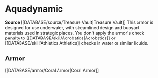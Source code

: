 ﻿---
id: '469'
name: Aquadynamic
rarity: Common
rus_type_level: null
source: '[[DATABASE/source/Treasure Vault|Treasure Vault]]'
trait:
- Aquadynamic
type: Trait

---
# Aquadynamic

**Source** [[DATABASE/source/Treasure Vault|Treasure Vault]] 
This armor is designed for use underwater, with streamlined design and buoyant materials used in strategic places. You don't apply the armor's check penalty to [[DATABASE/skill/Acrobatics|Acrobatics]] or [[DATABASE/skill/Athletics|Athletics]] checks in water or similar liquids.

## Armor

[[DATABASE/armor/Coral Armor|Coral Armor]]